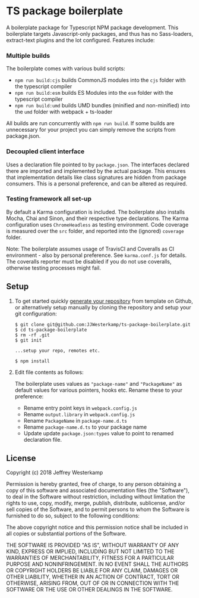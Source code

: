 # TS package boilerplate

A boilerplate package for Typescript NPM package development. This boilerplate targets Javascript-only packages, and thus has no Sass-loaders, extract-text plugins and the lot configured. Features include:

### Multiple builds

The boilerplate comes with various build scripts:

- `npm run build:cjs` builds CommonJS modules into the `cjs` folder with the typescript compiler
- `npm run build:esm` builds ES Modules into the `esm` folder with the typescript compiler
- `npm run build:umd` builds UMD bundles (minified and non-minified) into the `umd` folder with webpack + ts-loader

All builds are run concurrently with `npm run build`. If some builds are unnecessary for your project you can simply remove the scripts from package.json.

### Decoupled client interface

Uses a declaration file pointed to by `package.json`. The interfaces declared there are imported and implemented by the actual package. This ensures that implementation details like class signatures are hidden from package consumers. This is a personal preference, and can be altered as required.

### Testing framework all set-up

By default a Karma configuration is included. The boilerplate also installs Mocha, Chai and Sinon, and their respective type declarations. The Karma configuration uses `ChromeHeadless` as testing environment. Code coverage is measured over the `src` folder, and reported into the (ignored) `coverage` folder.

Note: The boilerplate assumes usage of TravisCI and Coveralls as CI environment - also by personal preference. See `karma.conf.js` for details. The coveralls reporter must be disabled if you do not use coveralls, otherwise testing processes might fail.

## Setup


 
1. To get started quickly [generate your repository][generator] from template on Github, or alternatively setup manually
by cloning the repository and setup your git configuration:

    ```text
    $ git clone git@github.com:JJWesterkamp/ts-package-boilerplate.git
    $ cd ts-package-boilerplate
    $ rm -rf .git
    $ git init

    ...setup your repo, remotes etc.

    $ npm install
    ```

2. Edit file contents as follows:

    The boilerplate uses values as `"package-name"` and `"PackageName"` as default values for various pointers, hooks etc. Rename these to your preference:

    - Rename entry point keys in `webpack.config.js`
    - Rename `output.library` in `webpack.config.js`
    - Rename `PackageName` in `package-name.d.ts`
    - Rename `package-name.d.ts` to your package name
    - Update update `package.json:types` value to point to renamed declaration file.


## License

 Copyright (c) 2018 Jeffrey Westerkamp

 Permission is hereby granted, free of charge, to any person
 obtaining a copy of this software and associated documentation
 files (the "Software"), to deal in the Software without
 restriction, including without limitation the rights to use,
 copy, modify, merge, publish, distribute, sublicense, and/or sell
 copies of the Software, and to permit persons to whom the
 Software is furnished to do so, subject to the following
 conditions:

 The above copyright notice and this permission notice shall be
 included in all copies or substantial portions of the Software.

 THE SOFTWARE IS PROVIDED "AS IS", WITHOUT WARRANTY OF ANY KIND,
 EXPRESS OR IMPLIED, INCLUDING BUT NOT LIMITED TO THE WARRANTIES
 OF MERCHANTABILITY, FITNESS FOR A PARTICULAR PURPOSE AND
 NONINFRINGEMENT. IN NO EVENT SHALL THE AUTHORS OR COPYRIGHT
 HOLDERS BE LIABLE FOR ANY CLAIM, DAMAGES OR OTHER LIABILITY,
 WHETHER IN AN ACTION OF CONTRACT, TORT OR OTHERWISE, ARISING
 FROM, OUT OF OR IN CONNECTION WITH THE SOFTWARE OR THE USE OR
 OTHER DEALINGS IN THE SOFTWARE.

[generator]: https://github.com/JJWesterkamp/ts-package-boilerplate/generate
